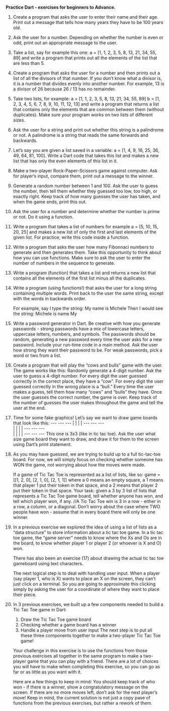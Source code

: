 **Practice Dart - exercises for beginners to Advance.**

1.  Create a program that asks the user to enter their name and their age. Print out a message that tells how many years they have to be 100 years old.

2.  Ask the user for a number. Depending on whether the number is even or odd, print out an appropriate message to the user.

3.  Take a list, say for example this one:
     a = [1, 1, 2, 3, 5, 8, 13, 21, 34, 55, 89]
    and write a program that prints out all the elements of the list that are less than 5.
   
4.  Create a program that asks the user for a number and then prints out a list of all the divisors of that number.
    If you don’t know what a divisor is, it is a number that divides evenly into another number.
    For example, 13 is a divisor of 26 because 26 / 13 has no remainder.
   
5.  Take two lists, for example:
     a = [1, 1, 2, 3, 5, 8, 13, 21, 34, 55, 89]
     b = [1, 2, 3, 4, 5, 6, 7, 8, 9, 10, 11, 12, 13]
    and write a program that returns a list that contains only the elements that are common between them (without duplicates). 
    Make sure your program works on two lists of different sizes.
   
6.  Ask the user for a string and print out whether this string is a palindrome or not.
     A palindrome is a string that reads the same forwards and backwards.
    
7.  Let’s say you are given a list saved in a variable:
     a = [1, 4, 9, 16, 25, 36, 49, 64, 81, 100]. 
    Write a Dart code that takes this list and makes a new list that has only the even elements of this list in it.
   
8.  Make a two-player Rock-Paper-Scissors game against computer.
    Ask for player’s input, compare them, print out a message to the winner.
   
9.  Generate a random number between 1 and 100. Ask the user to guess the number, then tell them whether they guessed too low, too high, or exactly right.
    Keep track of how many guesses the user has taken, and when the game ends, print this out.
   
10. Ask the user for a number and determine whether the number is prime or not.
    Do it using a function.
   
11. Write a program that takes a list of numbers for example
     a = [5, 10, 15, 20, 25]
    and makes a new list of only the first and last elements of the given list. For practice, write this code inside a function.
   
12. Write a program that asks the user how many Fibonnaci numbers to generate and then generates them. Take this opportunity to think about how you can use functions.
    Make sure to ask the user to enter the number of numbers in the sequence to generate.

13. Write a program (function) that takes a list and returns a new list that contains all the elements of the first list minus all the duplicates.

14. Write a program (using functions!) that asks the user for a long string containing multiple words. 
    Print back to the user the same string, except with the words in backwards order.
   
    For example, say I type the string:
     My name is Michele
     Then I would see the string:
     Michele is name My

15. Write a password generator in Dart. 
    Be creative with how you generate passwords - strong passwords have a mix of lowercase letters, uppercase letters, numbers, and symbols. 
    The passwords should be random, generating a new password every time the user asks for a new password. Include your run-time code in a main method.
    Ask the user how strong they want their password to be. For weak passwords, pick a word or two from a list.

16. Create a program that will play the “cows and bulls” game with the user. The game works like this:
    Randomly generate a 4-digit number. Ask the user to guess a 4-digit number. For every digit the user guessed correctly in the correct place, they have a “cow”.
    For every digit the user guessed correctly in the wrong place is a “bull.”
    Every time the user makes a guess, tell them how many “cows” and “bulls” they have. Once the user guesses the correct number, the game is over. 
    Keep track of the number of guesses the user makes throughout the game and tell the user at the end.

17. Time for some fake graphics! Let’s say we want to draw game boards that look like this:
         --- --- --- 
         |   |   |   | 
          --- --- ---  
         |   |   |   | 
          --- --- ---  
         |   |   |   | 
          --- --- --- 
    This one is 3x3 (like in tic tac toe).
    Ask the user what size game board they want to draw, and draw it for them to the screen using Dart’s print statement.

18. As you may have guessed, we are trying to build up to a full tic-tac-toe board.
    For now, we will simply focus on checking whether someone has WON the game, not worrying about how the moves were made.
   
    If a game of Tic Tac Toe is represented as a list of lists, like so:
    game = [[1, 2, 0],
           [2, 1, 0],
           [2, 1, 1]]
    where a 0 means an empty square, a 1 means that player 1 put their token in that space, and a 2 means that player 2 put their token in that space.
    Your task: given a 3 by 3 list of lists that represents a Tic Tac Toe game board, tell whether anyone has won, and tell which player won, if any.
    //A Tic Tac Toe win is 3 in a row - either in a row, a column, or a diagonal. Don’t worry about the case where TWO people have won - assume that in every board there
    will only be one winner.

19. In a previous exercise we explored the idea of using a list of lists as a “data structure” to store information about a tic tac toe game. In a tic tac toe game, 
    the “game server” needs to know where the Xs and Os are in the board, to know whether player 1 or player 2 (or whoever is X and O) won.
   
    There has also been an exercise (17) about drawing the actual tic tac toe gameboard using text characters.
   
    The next logical step is to deal with handling user input. When a player (say player 1, who is X) wants to place an X on the screen, they can’t just click on a terminal. 
    So you are going to approximate this clicking simply by asking the user for a coordinate of where they want to place their piece.

20. In 3 previous exercises, we built up a few components needed to build a Tic Tac Toe game in Dart:
   
     1. Draw the Tic Tac Toe game board
     2. Checking whether a game board has a winner
     3. Handle a player move from user input
    The next step is to put all these three components together to make a two-player Tic Tac Toe game!

    Your challenge in this exercise is to use the functions from those previous exercises all together in the same program to make a two-player game that you can play with a
    friend. There are a lot of choices you will have to make when completing this exercise, so you can go as far or as little as you want with it.
   
    Here are a few things to keep in mind:
    You should keep track of who won - if there is a winner, show a congratulatory message on the screen.
    If there are no more moves left, don’t ask for the next player’s move!
    Keep in mind, the current solution is not just a copy pase of functions from the previous exercises, but rather a rework of them.

